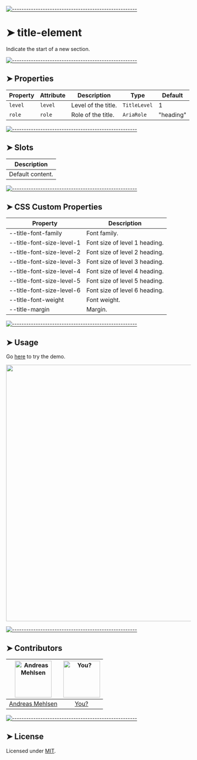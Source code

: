 
[![-----------------------------------------------------](https://raw.githubusercontent.com/andreasbm/readme/master/assets/lines/colored.png)](#title-element)

# ➤ title-element

Indicate the start of a new section.

[![-----------------------------------------------------](https://raw.githubusercontent.com/andreasbm/readme/master/assets/lines/colored.png)](#properties)

## ➤ Properties

| Property | Attribute | Description         | Type         | Default   |
|----------|-----------|---------------------|--------------|-----------|
| `level`  | `level`   | Level of the title. | `TitleLevel` | 1         |
| `role`   | `role`    | Role of the title.  | `AriaRole`   | "heading" |


[![-----------------------------------------------------](https://raw.githubusercontent.com/andreasbm/readme/master/assets/lines/colored.png)](#slots)

## ➤ Slots

| Description      |
|------------------|
| Default content. |


[![-----------------------------------------------------](https://raw.githubusercontent.com/andreasbm/readme/master/assets/lines/colored.png)](#css-custom-properties)

## ➤ CSS Custom Properties

| Property                  | Description                   |
|---------------------------|-------------------------------|
| --title-font-family       | Font family.                  |
| --title-font-size-level-1 | Font size of level 1 heading. |
| --title-font-size-level-2 | Font size of level 2 heading. |
| --title-font-size-level-3 | Font size of level 3 heading. |
| --title-font-size-level-4 | Font size of level 4 heading. |
| --title-font-size-level-5 | Font size of level 5 heading. |
| --title-font-size-level-6 | Font size of level 6 heading. |
| --title-font-weight       | Font weight.                  |
| --title-margin            | Margin.                       |



[![-----------------------------------------------------](https://raw.githubusercontent.com/andreasbm/readme/master/assets/lines/colored.png)](#usage)

## ➤ Usage

Go [here](https://weightless.dev/elements/title) to try the demo.

<a href="https://weightless.dev/elements/title" align="center">
  <img src="https://raw.githubusercontent.com/andreasbm/elements/master/screenshots/title-element.png?token=AF-iBdhHfU2b4hLu53mNAJaVMKMrvQbtks5chEsZwA%3D%3D" width="700" />
</a>


[![-----------------------------------------------------](https://raw.githubusercontent.com/andreasbm/readme/master/assets/lines/colored.png)](#contributors)

## ➤ Contributors
	
|[<img alt="Andreas Mehlsen" src="https://avatars1.githubusercontent.com/u/6267397?s=460&v=4" width="100">](https://twitter.com/andreasmehlsen) | [<img alt="You?" src="https://joeschmoe.io/api/v1/random" width="100">](https://github.com/andreasbm/weightless/blob/master/CONTRIBUTING.md)|
|:---: | :---:|
|[Andreas Mehlsen](https://twitter.com/andreasmehlsen) | [You?](https://github.com/andreasbm/weightless/blob/master/CONTRIBUTING.md)|

[![-----------------------------------------------------](https://raw.githubusercontent.com/andreasbm/readme/master/assets/lines/colored.png)](#license)

## ➤ License
	
Licensed under [MIT](https://opensource.org/licenses/MIT).